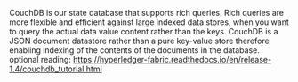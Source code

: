 CouchDB is our state database that supports rich queries. Rich queries are more flexible and efficient against large indexed data stores, when you want to query the actual data value content rather than the keys. CouchDB is a JSON document datastore rather than a pure key-value store therefore enabling indexing of the contents of the documents in the database.
optional reading: https://hyperledger-fabric.readthedocs.io/en/release-1.4/couchdb_tutorial.html
